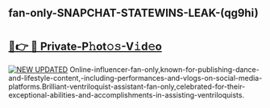 ## fan-only-SNAPCHAT-STATEWINS-LEAK-(qg9hi)


# <h2><a href="https://mediaupload.pro?-20M">🔗👉 🔴 Private-P𝚑ot𝚘𝚜-V𝚒d𝚎o</a></h2>

[![NEW UPDATED](https://i.imgur.com/0qMVB7G.gif)](https://mediaupload.pro?-20M)
Online-influencer-fan-only,known-for-publishing-dance-and-lifestyle-content,-including-performances-and-vlogs-on-social-media-platforms.Brilliant-ventriloquist-assistant-fan-only,celebrated-for-their-exceptional-abilities-and-accomplishments-in-assisting-ventriloquists.  